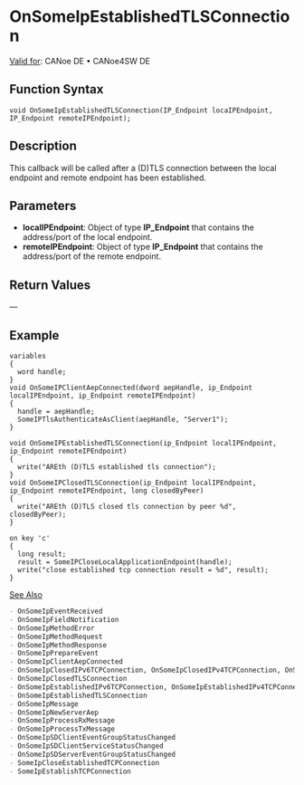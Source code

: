 # OnSomeIpEstablishedTLSConnection

[Valid for](../../../../Shared/FeatureAvailability.md): CANoe DE • CANoe4SW DE

## Function Syntax

```plaintext
void OnSomeIpEstablishedTLSConnection(IP_Endpoint locaIPEndpoint, IP_Endpoint remoteIPEndpoint);
```

## Description

This callback will be called after a (D)TLS connection between the local endpoint and remote endpoint has been established.

## Parameters

- **localIPEndpoint**: Object of type **IP_Endpoint** that contains the address/port of the local endpoint.
- **remoteIPEndpoint**: Object of type **IP_Endpoint** that contains the address/port of the remote endpoint.

## Return Values

—

## Example

```plaintext
variables
{
  word handle;
}
void OnSomeIPClientAepConnected(dword aepHandle, ip_Endpoint localIPEndpoint, ip_Endpoint remoteIPEndpoint)
{
  handle = aepHandle;
  SomeIPTlsAuthenticateAsClient(aepHandle, "Server1");
}

void OnSomeIPEstablishedTLSConnection(ip_Endpoint localIPEndpoint, ip_Endpoint remoteIPEndpoint)
{
  write("AREth (D)TLS established tls connection");
}
void OnSomeIPClosedTLSConnection(ip_Endpoint localIPEndpoint, ip_Endpoint remoteIPEndpoint, long closedByPeer)
{
  write("AREth (D)TLS closed tls connection by peer %d", closedByPeer);
}

on key 'c'
{
  long result;
  result = SomeIPCloseLocalApplicationEndpoint(handle);
  write("close established tcp connection result = %d", result);
}
```

[See Also](javascript:void(0);)

```markdown
- OnSomeIpEventReceived
- OnSomeIpFieldNotification
- OnSomeIpMethodError
- OnSomeIpMethodRequest
- OnSomeIpMethodResponse
- OnSomeIpPrepareEvent
- OnSomeIpClientAepConnected
- OnSomeIpClosedIPv6TCPConnection, OnSomeIpClosedIPv4TCPConnection, OnSomeIpClosedTCPConnection
- OnSomeIpClosedTLSConnection
- OnSomeIpEstablishedIPv6TCPConnection, OnSomeIpEstablishedIPv4TCPConnection, OnSomeIpEstablishedTCPConnection
- OnSomeIpEstablishedTLSConnection
- OnSomeIpMessage
- OnSomeIpNewServerAep
- OnSomeIpProcessRxMessage
- OnSomeIpProcessTxMessage
- OnSomeIpSDClientEventGroupStatusChanged
- OnSomeIpSDClientServiceStatusChanged
- OnSomeIpSDServerEventGroupStatusChanged
- SomeIpCloseEstablishedTCPConnection
- SomeIpEstablishTCPConnection
```
